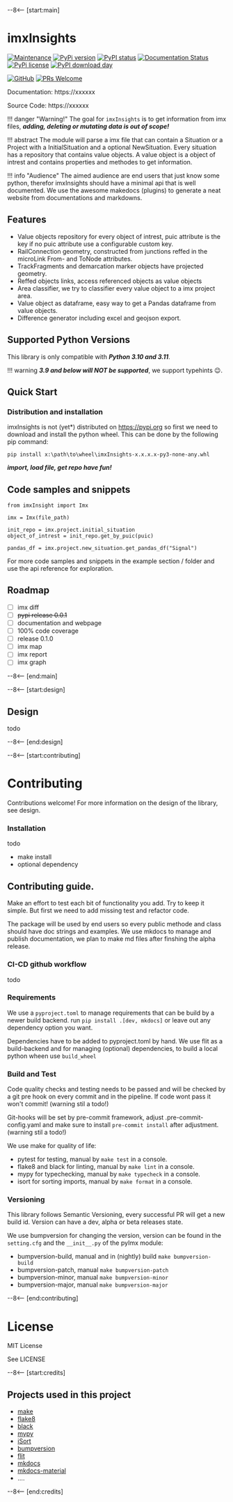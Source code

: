 --8<-- [start:main]
 
# imxInsights
[![Maintenance](https://img.shields.io/badge/Maintained%3F-yes-green.svg)](https://GitHub.com/Naereen/StrapDown.js/graphs/commit-activity)
[![PyPi version](https://badgen.net/pypi/v/pip/)](https://pypi.org/project/pip)
[![PyPI status](https://img.shields.io/pypi/status/ansicolortags.svg)](https://pypi.python.org/pypi/ansicolortags/)
[![Documentation Status](https://readthedocs.org/projects/ansicolortags/badge/?version=latest)](http://ansicolortags.readthedocs.io/?badge=latest)
[![PyPi license](https://badgen.net/pypi/license/pip/)](https://pypi.org/project/pip/)
[![PyPI download day](https://img.shields.io/pypi/dd/ansicolortags.svg)](https://pypi.python.org/pypi/ansicolortags/)

[![GitHub](https://badgen.net/badge/icon/github?icon=github&label)](https://github.com)
[![PRs Welcome](https://img.shields.io/badge/PRs-welcome-brightgreen.svg?style=flat-square)](http://makeapullrequest.com)

Documentation: https://xxxxxx

Source Code: https://xxxxxx

!!! danger "Warning!"
    The goal for `imxInsights` is to get information from imx files, ***adding, deleting or mutating data is out of scope!***

!!! abstract
    The module will parse a imx file that can contain a Situation or a Project with a InitialSituation and a optional NewSituation. Every situation has
    a repository that contains value objects. A value object is a object of intrest and contains properties and methodes to get information. 

!!! info "Audience"
    The aimed audience are end users that just know some python, therefor imxInsights should have a minimal api that is well documented. 
    We use the awesome makedocs (plugins) to generate a neat website from documentations and markdowns.

## Features
- Value objects repository for every object of intrest, puic attribute is the key if no puic attribute use a configurable custom key.
- RailConnection geometry, constructed from junctions reffed in the microLink From- and ToNode attributes.
- TrackFragments and demarcation marker objects have projected geometry.
- Reffed objects links, access referenced objects as value objects
- Area classifier, we try to classifier every value object to a imx project area.
- Value object as dataframe, easy way to get a Pandas dataframe from value objects.
- Difference generator including excel and geojson export.

## Supported Python Versions
This library is only compatible with ***Python 3.10 and 3.11***. 

!!! warning
    ***3.9 and below will NOT be supported***, we support typehints :wink:.

## Quick Start

### Distribution and installation
imxInsights is not (yet*) distributed on https://pypi.org so first we need to download and install the python wheel. This can be done by the following pip command:

``pip install x:\path\to\wheel\imxInsights-x.x.x.x-py3-none-any.whl``

***import, load file, get repo have fun!***

## Code samples and snippets
```
from imxInsight import Imx

imx = Imx(file_path)

init_repo = imx.project.initial_situation
object_of_intrest = init_repo.get_by_puic(puic)

pandas_df = imx.project.new_situation.get_pandas_df("Signal")
```

For more code samples and snippets in the example section / folder and use the api reference for exploration.

## Roadmap
- [ ] imx diff
- [ ] ~~pypi release 0.0.1~~
- [ ] documentation and webpage
- [ ] 100% code coverage 
- [ ] release 0.1.0
- [ ] imx map
- [ ] imx report
- [ ] imx graph

--8<-- [end:main]

--8<-- [start:design]
## Design
todo

--8<-- [end:design]

--8<-- [start:contributing]

# Contributing
Contributions welcome! For more information on the design of the library, see design.

### Installation
todo

 - make install
 - optional dependency

## Contributing guide.

Make an effort to test each bit of functionality you add. Try to keep it simple. But first we need to add missing test and refactor code. 

The package will be used by end users so every public methode and class should have doc strings and examples. We use mkdocs to manage and publish documentation, we plan to make md files after finshing the alpha release.

### CI-CD github workflow
todo

### Requirements
We use a `pyproject.toml` to manage requirements that can be build by a newer build backend.
run `pip install .[dev, mkdocs]` or leave out any dependency option you want.

Dependencies have to be added to pyproject.toml by hand. We use flit as a build-backend and for managing (optional) dependencies, to build a local python wheen use `build_wheel`
 <!-- Todo: migrate to poetry: poetry as a build backend https://python-poetry.org/ -->

### Build and Test
Code quality checks and testing needs to be passed and will be checked by a git pre hook on every commit and in the pipeline. If code wont pass it won't commit! (warning stil a todo!)

Git-hooks will be set by pre-commit framework, adjust .pre-commit-config.yaml and make sure to install `pre-commit install` after adjustment. (warning stil a todo!)

We use make for quality of life: 

- pytest for testing, manual by `make test` in a console.
- flake8 and black for linting, manual by `make lint` in a console. <!-- todo: migrate to ruff to gain some rust speed on linting -->
- mypy for typechecking, manual by `make typecheck` in a console.
- isort for sorting imports, manual by `make format` in a console.
 

### Versioning
This library follows Semantic Versioning, every successful PR will get a new build id. Version can have a dev, alpha or beta releases state.

We use bumpversion for changing the version, version can be found in the `setting.cfg` and the `__init__.py` of the pyImx module:

  - bumpversion-build, manual and in (nightly) build `make bumpversion-build`
  - bumpversion-patch, manual `make bumpversion-patch`
  - bumpversion-minor, manual `make bumpversion-minor`
  - bumpversion-major, manual `make bumpversion-major`

--8<-- [end:contributing]

# License
MIT License

See LICENSE

--8<-- [start:credits]

##  Projects used in this project
- [make](https://www.gnu.org/software/make/manual/make.html)
- [flake8](https://flake8.pycqa.org/en/latest/)
- [black](https://github.com/psf/black)
- [mypy](https://mypy.readthedocs.io/en/stable/)
- [iSort](https://github.com/PyCQA/isort)
- [bumpversion](https://github.com/peritus/bumpversion)
- [flit](https://flit.pypa.io/en/latest/)
- [mkdocs](https://www.mkdocs.org/)
- [mkdocs-material](https://squidfunk.github.io/mkdocs-material/)
- ....

--8<-- [end:credits]